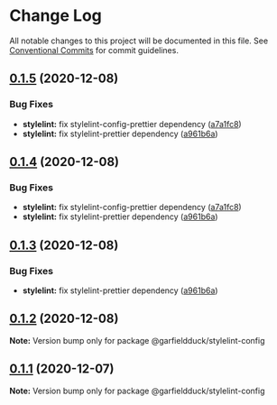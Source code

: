 # Change Log

All notable changes to this project will be documented in this file.
See [Conventional Commits](https://conventionalcommits.org) for commit guidelines.

## [0.1.5](https://github.com/garfieldduck/config-fe/compare/@garfieldduck/stylelint-config@0.1.0...@garfieldduck/stylelint-config@0.1.5) (2020-12-08)


### Bug Fixes

* **stylelint:** fix stylelint-config-prettier dependency ([a7a1fc8](https://github.com/garfieldduck/config-fe/commit/a7a1fc8faf63b2259dbe5c32c6edc4c1d0203c42))
* **stylelint:** fix stylelint-prettier dependency ([a961b6a](https://github.com/garfieldduck/config-fe/commit/a961b6ad5512dad830c50d3c356d8c18e423c88c))





## [0.1.4](https://github.com/garfieldduck/config-fe/compare/@garfieldduck/stylelint-config@0.1.0...@garfieldduck/stylelint-config@0.1.4) (2020-12-08)


### Bug Fixes

* **stylelint:** fix stylelint-config-prettier dependency ([a7a1fc8](https://github.com/garfieldduck/config-fe/commit/a7a1fc8faf63b2259dbe5c32c6edc4c1d0203c42))
* **stylelint:** fix stylelint-prettier dependency ([a961b6a](https://github.com/garfieldduck/config-fe/commit/a961b6ad5512dad830c50d3c356d8c18e423c88c))





## [0.1.3](https://github.com/garfieldduck/config-fe/compare/@garfieldduck/stylelint-config@0.1.0...@garfieldduck/stylelint-config@0.1.3) (2020-12-08)


### Bug Fixes

* **stylelint:** fix stylelint-prettier dependency ([a961b6a](https://github.com/garfieldduck/config-fe/commit/a961b6ad5512dad830c50d3c356d8c18e423c88c))





## [0.1.2](https://github.com/garfieldduck/config-fe/compare/@garfieldduck/stylelint-config@0.1.0...@garfieldduck/stylelint-config@0.1.2) (2020-12-08)

**Note:** Version bump only for package @garfieldduck/stylelint-config





## [0.1.1](https://github.com/garfieldduck/config-fe/compare/@garfieldduck/stylelint-config@0.1.0...@garfieldduck/stylelint-config@0.1.1) (2020-12-07)

**Note:** Version bump only for package @garfieldduck/stylelint-config
